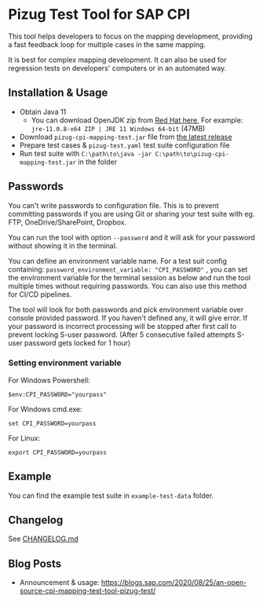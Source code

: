 # Pizug Test Tool for SAP CPI

This tool helps developers to focus on the mapping development, providing a fast feedback loop for multiple cases in the same mapping.

It is best for complex mapping development. It can also be used for regression tests on developers' computers or in an automated way.

## Installation & Usage

* Obtain Java 11
  * You can download OpenJDK zip from [Red Hat here](https://developers.redhat.com/products/openjdk/download), For example: `jre-11.0.8-x64 ZIP | JRE 11 Windows 64-bit` (47MB)
* Download `pizug-cpi-mapping-test.jar` file from [the latest release](https://github.com/pizug/cpi-mapping-test/releases/latest)
* Prepare test cases & `pizug-test.yaml` test suite configuration file
* Run test suite with `C:\path\to\java -jar C:\path\to\pizug-cpi-mapping-test.jar` in the folder

## Passwords
You can't write passwords to configuration file. This is to prevent committing passwords if you are using Git or sharing your test suite with eg. FTP, OneDrive/SharePoint, Dropbox.

You can run the tool with option `--password` and it will ask for your password without showing it in the terminal.

You can define an environment variable name. For a test suit config containing:
`password_environment_variable: "CPI_PASSWORD"` , you can set the environment variable for the terminal session as below and run the tool multiple times without requiring passwords. You can also use this method for CI/CD pipelines.

The tool will look for both passwords and pick environment variable over console provided password. If you haven't defined any, it will give error. If your password is incorrect processing will be stopped after first call to prevent locking S-user password. (After 5 consecutive failed attempts S-user password gets locked for 1 hour)

### Setting environment variable
For Windows Powershell:

`$env:CPI_PASSWORD="yourpass"`

For Windows cmd.exe:

`set CPI_PASSWORD=yourpass`

For Linux:

`export CPI_PASSWORD=yourpass`

## Example
You can find the example test suite in `example-test-data` folder.

## Changelog
See [CHANGELOG.md](CHANGELOG.md)

## Blog Posts

* Announcement & usage:
<https://blogs.sap.com/2020/08/25/an-open-source-cpi-mapping-test-tool-pizug-test/>
